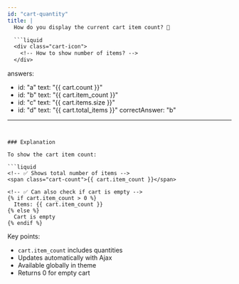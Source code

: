 ```yaml
---
id: "cart-quantity"
title: |
  How do you display the current cart item count? 🛒

  ```liquid
  <div class="cart-icon">
    <!-- How to show number of items? -->
  </div>
  ```
answers:
  - id: "a"
    text: "{{ cart.count }}"
  - id: "b"
    text: "{{ cart.item_count }}"
  - id: "c"
    text: "{{ cart.items.size }}"
  - id: "d"
    text: "{{ cart.total_items }}"
correctAnswer: "b"
---
```


### Explanation

To show the cart item count:

```liquid
<!-- ✅ Shows total number of items -->
<span class="cart-count">{{ cart.item_count }}</span>

<!-- ✅ Can also check if cart is empty -->
{% if cart.item_count > 0 %}
  Items: {{ cart.item_count }}
{% else %}
  Cart is empty
{% endif %}
```

Key points:
- `cart.item_count` includes quantities
- Updates automatically with Ajax
- Available globally in theme
- Returns 0 for empty cart 